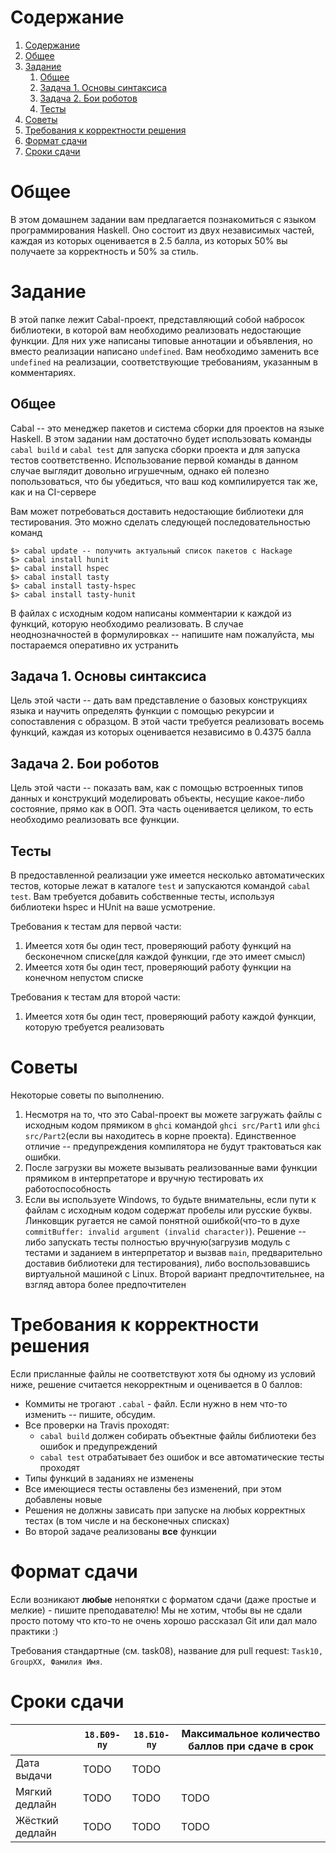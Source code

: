 # Содержание
1. [Содержание](#содержание)
1. [Общее](#общее)
1. [Задание](#задание)
    1. [Общее](#общее)
    1. [Задача 1. Основы синтаксиса](#задача-1.-основы-синтаксиса)
    1. [Задача 2. Бои роботов](#задача-2.-бои-роботов)
    1. [Тесты](#тесты)
1. [Советы](#советы)
1. [Требования к корректности решения](#требования-к-корректности-решения)
1. [Формат сдачи](#формат-сдачи)
1. [Сроки сдачи](#сроки-сдачи)

# Общее

В этом домашнем задании вам предлагается познакомиться с языком программирования Haskell. Оно состоит из двух независимых частей, каждая из которых оценивается в 2.5 балла, из которых 50% вы получаете за корректность и 50% за стиль.

# Задание

В этой папке лежит Cabal-проект, представляющий собой набросок библиотеки, в которой вам необходимо реализовать недостающие функции. Для них уже написаны типовые аннотации и объявления, но вместо реализации написано `undefined`. Вам необходимо заменить все `undefined` на реализации, соответствующие требованиям, указанным в комментариях.

## Общее

Cabal -- это менеджер пакетов и система сборки для проектов на языке Haskell. В этом задании нам достаточно будет использовать команды `cabal build` и `cabal test` для запуска сборки проекта и для запуска тестов соответственно. Использование первой команды в данном случае выглядит довольно игрушечным, однако ей полезно попользоваться, что бы убедиться, что ваш код компилируется так же, как и на CI-сервере

Вам может потребоваться доставить недостающие библиотеки для тестирования. Это можно сделать следующей последовательностью команд
```
$> cabal update -- получить актуальный список пакетов с Hackage
$> cabal install hunit
$> cabal install hspec
$> cabal install tasty
$> cabal install tasty-hspec
$> cabal install tasty-hunit
```

В файлах с исходным кодом написаны комментарии к каждой из функций, которую необходимо реализовать. В случае неоднозначностей в формулировках -- напишите нам пожалуйста, мы постараемся оперативно их устранить

## Задача 1. Основы синтаксиса

Цель этой части -- дать вам представление о базовых конструкциях языка и научить определять функции с помощью рекурсии и сопоставления с образцом. В этой части требуется реализовать восемь функций, каждая из которых оценивается независимо в 0.4375 балла  


## Задача 2. Бои роботов

Цель этой части -- показать вам, как с помощью встроенных типов данных и конструкций моделировать объекты, несущие какое-либо состояние, прямо как в ООП. Эта часть оценивается целиком, то есть необходимо реализовать все функции.


## Тесты

В предоставленной реализации уже имеется несколько автоматических тестов, которые лежат в каталоге `test` и запускаются командой `cabal test`. Вам требуется добавить собственные тесты, используя библиотеки hspec и HUnit на ваше усмотрение.

Требования к тестам для первой части:
1. Имеется хотя бы один тест, проверяющий работу функций на бесконечном списке(для каждой функции, где это имеет смысл)
2. Имеется хотя бы один тест, проверяющий работу функции на конечном непустом списке  

Требования к тестам для второй части:
1. Имеется хотя бы один тест, проверяющий работу каждой функции, которую требуется реализовать

# Советы

Некоторые советы по выполнению.

1. Несмотря на то, что это Cabal-проект вы можете загружать файлы с исходным кодом прямиком в `ghci` командой `ghci src/Part1` или `ghci src/Part2`(если вы находитесь в корне проекта). Единственное отличие -- предупреждения компилятора не будут трактоваться как ошибки.
2. После загрузки вы можете вызывать реализованные вами функции прямиком в интерпретаторе и вручную тестировать их работоспособность
3. Если вы используете Windows, то будьте внимательны, если пути к файлам с исходным кодом содержат пробелы или русские буквы. Линковщик ругается не самой понятной ошибкой(что-то в духе `commitBuffer: invalid argument (invalid character)`). Решение -- либо запускать тесты полностью вручную(загрузив модуль с тестами и заданием в интерпретатор и вызвав `main`, предварительно доставив библиотеки для тестирования), либо воспользовавшись виртуальной машиной с Linux. Второй вариант предпочтительнее, на взгляд автора более предпочтителен     

# Требования к корректности решения

Если присланные файлы не соответствуют хотя бы одному из условий ниже, решение считается некорректным и оценивается в 0 баллов:

* Коммиты не трогают `.cabal` - файл. Если нужно в нем что-то изменить -- пишите, обсудим.
* Все проверки на Travis проходят:
  * `cabal build` должен собирать объектные файлы библиотеки без ошибок и предупреждений
  * `cabal test` отрабатывает без ошибок и все автоматические тесты проходят
* Типы функций в заданиях не изменены
* Все имеющиеся тесты оставлены без изменений, при этом добавлены новые
* Решения не должны зависать при запуске на любых корректных тестах (в том числе и на бесконечных списках)
* Во второй задаче реализованы **все** функции

# Формат сдачи
Если возникают **любые** непонятки с форматом сдачи (даже простые и мелкие) - пишите преподавателю!
Мы не хотим, чтобы вы не сдали просто потому что кто-то не очень хорошо рассказал Git или дал мало практики :)

Требования стандартные (см. task08), название для pull request: `Task10, GroupXX, Фамилия Имя`.

# Сроки сдачи
|   | `18.Б09-пу` | `18.Б10-пу` |Максимальное количество баллов при сдаче в срок
|---|---|---|---|
|Дата выдачи|TODO|TODO||
|Мягкий дедлайн|TODO|TODO|TODO|
|Жёсткий дедлайн|TODO|TODO|TODO|
